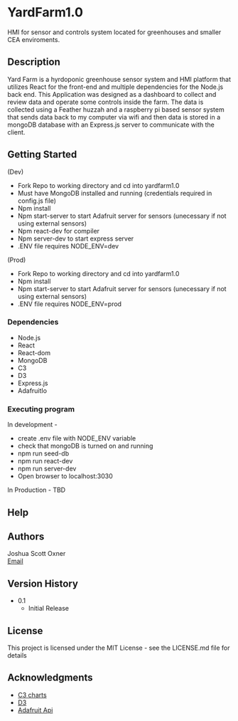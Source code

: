 # YardFarm1.0

HMI for sensor and controls system located for greenhouses and smaller CEA enviroments.

## Description

Yard Farm is a hyrdoponic greenhouse sensor system and HMI platform that utilizes React for the front-end and multiple dependencies for the Node.js back end. This Application was designed as a dashboard to collect and review data and operate some controls inside the farm. The data is collected using a Feather huzzah and a raspberry pi based sensor system that sends data back to my computer via wifi and then data is stored in a mongoDB database with an Express.js server to communicate with the client. 

## Getting Started
(Dev)
* Fork Repo to working directory and cd into yardfarm1.0
* Must have MongoDB installed and running (credentials required in config.js file)
* Npm install
* Npm start-server to start Adafruit server for sensors (unecessary if not using external sensors)
* Npm react-dev for compiler
* Npm server-dev to start express server
* .ENV file requires NODE_ENV=dev

(Prod)
* Fork Repo to working directory and cd into yardfarm1.0
* Npm install
* Npm start-server to start Adafruit server for sensors (unecessary if not using external sensors)
* .ENV file requires NODE_ENV=prod


### Dependencies

* Node.js
* React
* React-dom
* MongoDB
* C3
* D3
* Express.js
* AdafruitIo 

### Executing program

In development -
* create .env file with NODE_ENV variable 
* check that mongoDB is turned on and running
* npm run seed-db
* npm run react-dev
* npm run server-dev
* Open browser to localhost:3030

In Production -
    TBD

## Help

## Authors

Joshua Scott Oxner  
[Email](bohemus@hotmail.com)

## Version History

* 0.1
    * Initial Release

## License

This project is licensed under the MIT License - see the LICENSE.md file for details

## Acknowledgments

* [C3 charts](https://github.com/matiassingers/awesome-readme)
* [D3](https://gist.github.com/PurpleBooth/109311bb0361f32d87a2)
* [Adafruit Api](https://io.adafruit.com/)
